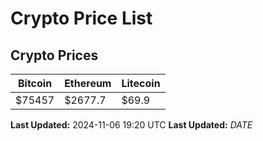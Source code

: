 # Crypto Price List

## Crypto Prices
| Bitcoin | Ethereum | Litecoin |
| ------- | -------- | -------- |
| $75457 | $2677.7 | $69.9 |
**Last Updated:** 2024-11-06 19:20 UTC
**Last Updated:** $DATE$

